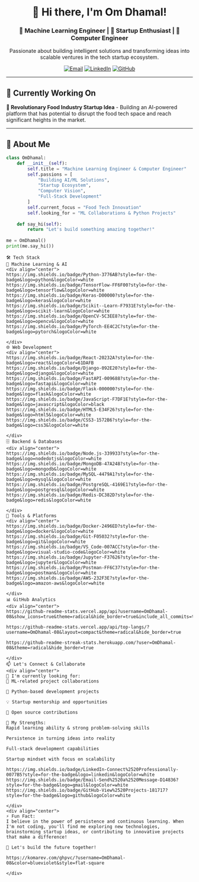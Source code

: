 <div align="center">

# 🚀 Hi there, I'm Om Dhamal! 

### 🤖 Machine Learning Engineer | 💼 Startup Enthusiast | 🔧 Computer Engineer

Passionate about building intelligent solutions and transforming ideas into scalable ventures in the tech startup ecosystem.

[![Email](https://img.shields.io/badge/Email-omdhamal77@gmail.com-D14836?style=for-the-badge&logo=gmail&logoColor=white)](mailto:omdhamal77@gmail.com)
[![LinkedIn](https://img.shields.io/badge/LinkedIn-Connect%20with%20me-0077B5?style=for-the-badge&logo=linkedin&logoColor=white)](https://www.linkedin.com/in/om-dhamal-411545295)
[![GitHub](https://img.shields.io/badge/GitHub-Follow%20me-181717?style=for-the-badge&logo=github&logoColor=white)](https://github.com/OmDhamal-08)

</div>

---

## 📌 Currently Working On

**🍕 Revolutionary Food Industry Startup Idea** - Building an AI-powered platform that has potential to disrupt the food tech space and reach significant heights in the market.

---

## 🎯 About Me

```python
class OmDhamal:
    def __init__(self):
        self.title = "Machine Learning Engineer & Computer Engineer"
        self.passions = [
            "Building AI/ML Solutions",
            "Startup Ecosystem",
            "Computer Vision",
            "Full-Stack Development"
        ]
        self.current_focus = "Food Tech Innovation"
        self.looking_for = "ML Collaborations & Python Projects"
        
    def say_hi(self):
        return "Let's build something amazing together!"
        
me = OmDhamal()
print(me.say_hi())

 ```
```
🛠️ Tech Stack
🤖 Machine Learning & AI
<div align="center">
https://img.shields.io/badge/Python-3776AB?style=for-the-badge&logo=python&logoColor=white
https://img.shields.io/badge/TensorFlow-FF6F00?style=for-the-badge&logo=tensorflow&logoColor=white
https://img.shields.io/badge/Keras-D00000?style=for-the-badge&logo=keras&logoColor=white
https://img.shields.io/badge/Scikit--Learn-F7931E?style=for-the-badge&logo=scikit-learn&logoColor=white
https://img.shields.io/badge/OpenCV-5C3EE8?style=for-the-badge&logo=opencv&logoColor=white
https://img.shields.io/badge/PyTorch-EE4C2C?style=for-the-badge&logo=pytorch&logoColor=white

</div>
🌐 Web Development
<div align="center">
https://img.shields.io/badge/React-20232A?style=for-the-badge&logo=react&logoColor=61DAFB
https://img.shields.io/badge/Django-092E20?style=for-the-badge&logo=django&logoColor=white
https://img.shields.io/badge/FastAPI-009688?style=for-the-badge&logo=fastapi&logoColor=white
https://img.shields.io/badge/Flask-000000?style=for-the-badge&logo=flask&logoColor=white
https://img.shields.io/badge/JavaScript-F7DF1E?style=for-the-badge&logo=javascript&logoColor=black
https://img.shields.io/badge/HTML5-E34F26?style=for-the-badge&logo=html5&logoColor=white
https://img.shields.io/badge/CSS3-1572B6?style=for-the-badge&logo=css3&logoColor=white

</div>
🗄️ Backend & Databases
<div align="center">
https://img.shields.io/badge/Node.js-339933?style=for-the-badge&logo=nodedotjs&logoColor=white
https://img.shields.io/badge/MongoDB-47A248?style=for-the-badge&logo=mongodb&logoColor=white
https://img.shields.io/badge/MySQL-4479A1?style=for-the-badge&logo=mysql&logoColor=white
https://img.shields.io/badge/PostgreSQL-4169E1?style=for-the-badge&logo=postgresql&logoColor=white
https://img.shields.io/badge/Redis-DC382D?style=for-the-badge&logo=redis&logoColor=white

</div>
🔧 Tools & Platforms
<div align="center">
https://img.shields.io/badge/Docker-2496ED?style=for-the-badge&logo=docker&logoColor=white
https://img.shields.io/badge/Git-F05032?style=for-the-badge&logo=git&logoColor=white
https://img.shields.io/badge/VS_Code-007ACC?style=for-the-badge&logo=visual-studio-code&logoColor=white
https://img.shields.io/badge/Jupyter-F37626?style=for-the-badge&logo=jupyter&logoColor=white
https://img.shields.io/badge/Postman-FF6C37?style=for-the-badge&logo=postman&logoColor=white
https://img.shields.io/badge/AWS-232F3E?style=for-the-badge&logo=amazon-aws&logoColor=white

</div>
📊 GitHub Analytics
<div align="center">
https://github-readme-stats.vercel.app/api?username=OmDhamal-08&show_icons=true&theme=radical&hide_border=true&include_all_commits=true&count_private=true

https://github-readme-stats.vercel.app/api/top-langs/?username=OmDhamal-08&layout=compact&theme=radical&hide_border=true

https://github-readme-streak-stats.herokuapp.com/?user=OmDhamal-08&theme=radical&hide_border=true

</div>
📫 Let's Connect & Collaborate
<div align="center">
🎯 I'm currently looking for:
🤝 ML-related project collaborations

🐍 Python-based development projects

💡 Startup mentorship and opportunities

🌱 Open source contributions

🚀 My Strengths:
Rapid learning ability & strong problem-solving skills

Persistence in turning ideas into reality

Full-stack development capabilities

Startup mindset with focus on scalability

https://img.shields.io/badge/LinkedIn-Connect%2520Professionally-0077B5?style=for-the-badge&logo=linkedin&logoColor=white
https://img.shields.io/badge/Email-Send%2520a%2520Message-D14836?style=for-the-badge&logo=gmail&logoColor=white
https://img.shields.io/badge/GitHub-View%2520Projects-181717?style=for-the-badge&logo=github&logoColor=white

</div>
<div align="center">
⚡ Fun Fact:
I believe in the power of persistence and continuous learning. When I'm not coding, you'll find me exploring new technologies, brainstorming startup ideas, or contributing to innovative projects that make a difference!

🚀 Let's build the future together!

https://komarev.com/ghpvc/?username=OmDhamal-08&color=blueviolet&style=flat-square

</div>
```
